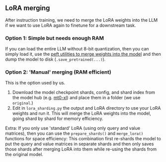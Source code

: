 ## LoRA merging
After instruction training, we need to merge the LoRA weights into the LLM if we want to use
LoRA again to finetune for a downstream task.

### Option 1: Simple but needs enough RAM
If you can load the entire LLM without 8-bit quantization, then you can simply load it, 
use the [peft utilities to merge weights into the model](https://github.com/huggingface/peft/blob/main/src/peft/tuners/lora.py#L391)
and then dump the model to disk (`.save_pretrained(...)`).

### Option 2: 'Manual' merging (RAM efficient)
This is the option used by us.
1. Download the model checkpoint shards, config, and shard index from the model hub (e.g. [mt0-xl](https://huggingface.co/bigscience/mt0-xl/tree/main)) and place them in a
folder (we use `original`.)
2. Edit in `lora_sharding.py` the output and LoRA directory to use your LoRA weights and run it. This will
merge the LoRA weights into the model, going shard by shard for memory efficiency.

Extra:
If you only use 'standard' LoRA (using only query and value matrices), then you can use
the `prepare_shards()` and `merge_lora()` functions for space efficiency:
This combination first re-shards the model to put the query and value matrices in separate shards and then only
saves those shards after merging LoRA into them while re-using the shards from the original model.
